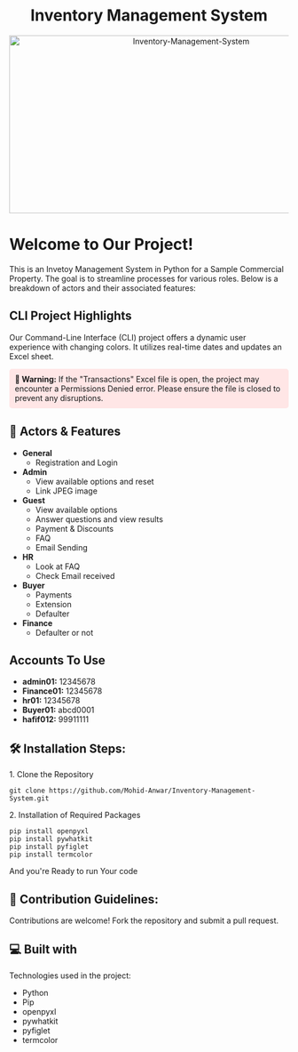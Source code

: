 <h1 align="center" id="title">Inventory Management System</h1>

<p align="center"><img src="https://socialify.git.ci/Mohid-Anwar/Inventory-Management-System/image?language=1&name=1&owner=1&theme=Auto" alt="Inventory-Management-System" width="640" height="320" /></p>


<h1>Welcome to Our Project!</h1>

<p id="description">This is an Invetoy Management System in Python for a Sample Commercial Property. The goal is to streamline processes for various roles. Below is a breakdown of actors and their associated features:</p>

<h2>CLI Project Highlights</h2>
<p>Our Command-Line Interface (CLI) project offers a dynamic user experience with changing colors. It utilizes real-time dates and updates an Excel sheet.</p>

<div style="background-color: #ffe6e6; padding: 10px; border-radius: 5px;">
  <strong>🚨 Warning:</strong> If the "Transactions" Excel file is open, the project may encounter a Permissions Denied error. Please ensure the file is closed to prevent any disruptions.
</div>
<h2>🌟 Actors & Features</h2>
<ul>
  <li><strong>General</strong>
    <ul>
      <li>Registration and Login</li>
    </ul>
  </li>
  <li><strong>Admin</strong>
    <ul>
      <li>View available options and reset</li>
      <li>Link JPEG image</li>
    </ul>
  </li>
  <li><strong>Guest</strong>
    <ul>
      <li>View available options</li>
      <li>Answer questions and view results</li>
      <li>Payment & Discounts</li>
      <li>FAQ</li>
      <li>Email Sending</li>
    </ul>
  </li>
  <li><strong>HR</strong>
    <ul>
      <li>Look at FAQ</li>
      <li>Check Email received</li>
    </ul>
  </li>
  <li><strong>Buyer</strong>
    <ul>
      <li>Payments</li>
      <li>Extension</li>
      <li>Defaulter</li>
    </ul>
  </li>
  <li><strong>Finance</strong>
    <ul>
      <li>Defaulter or not</li>
    </ul>
  </li>
</ul>

<h2>Accounts To Use</h2>
<ul>
  <li><strong>admin01:</strong> 12345678</li>
  <li><strong>Finance01:</strong> 12345678</li>
  <li><strong>hr01:</strong> 12345678</li>
  <li><strong>Buyer01:</strong> abcd0001</li>
  <li><strong>hafif012:</strong> 99911111</li>
</ul>

<h2>🛠️ Installation Steps:</h2>

<p>1. Clone the Repository</p>

```
git clone https://github.com/Mohid-Anwar/Inventory-Management-System.git
```


<p>2. Installation of Required Packages</p>

```
pip install openpyxl
pip install pywhatkit
pip install pyfiglet
pip install termcolor
```
And you're Ready to run Your code
<h2>🍰 Contribution Guidelines:</h2>

Contributions are welcome! Fork the repository and submit a pull request.
  
<h2>💻 Built with</h2>

Technologies used in the project:

*   Python
*   Pip
*   openpyxl
*   pywhatkit
*   pyfiglet
*   termcolor
